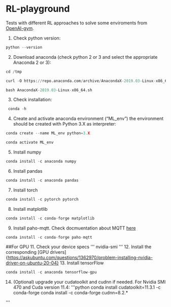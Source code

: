 # RL-playground
Tests with different RL approaches to solve some enviroments from [OpenAI-gym](https://gym.openai.com/). 

1. Check python version: 
```python 
python --version  
```
2. Download anaconda (check python 2 or 3 and select the appropriate Anaconda 2 or 3): 
```python 
cd /tmp 

curl -O https://repo.anaconda.com/archive/AnacondaX-2019.03-Linux-x86_64.sh 

bash AnacondaX-2019.03-Linux-x86_64.sh 
```
3. Check installation:   
```python
 conda -h
```
 
4. Create and activate anaconda environment (“ML_env”) the environment should be created with Python 3.X as interpreter: 
```python
conda create --name ML_env python=3.X 

conda activate ML_env 
```
5. Install numpy 
```python 
conda install -c anaconda numpy 
```
6. Install pandas 
```python
conda install -c anaconda pandas 
```
7. Install torch 
```python
conda install -c pytorch pytorch 
```
8. Install matplotlib 
```python 
conda install -c conda-forge matplotlib 
```
9. Install paho-mqtt. Check docmuentation about MQTT [here](https://www.eclipse.org/paho/index.php?page=clients/python/docs/index.php)
```python 
conda install -c conda-forge paho-mqtt
```
##For GPU
11. Check your device specs
'''
nvidia-smi
'''
12. Install the corresponding [GPU drivers]{https://askubuntu.com/questions/1362970/problem-installing-nvidia-driver-on-ubuntu-20-04}
13. Install tensorFlow
```python
conda install -c anaconda tensorflow-gpu
```
14. (Optional) upgrade your cudatoolkit and cudnn if needed. For Nvidia SMI 470 and Cuda version 11.4: 
'''python
conda install cudatoolkit=11.3.1 -c conda-forge
conda install -c conda-forge cudnn=8.2.*

'''
